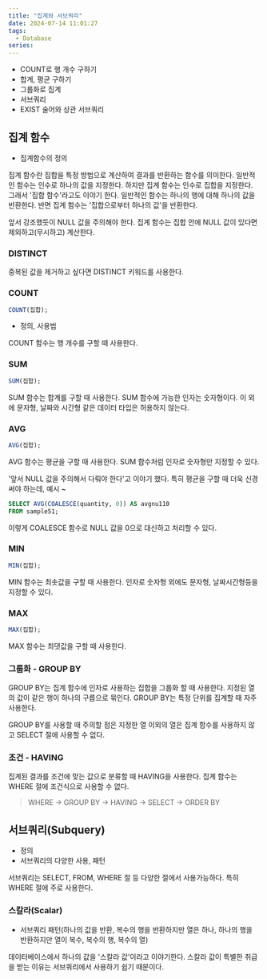 ```yaml
---
title: "집계와 서브쿼리"
date: 2024-07-14 11:01:27
tags:
  - Database
series: 
---
```


- COUNT로 행 개수 구하기
- 합계, 평균 구하기
- 그룹화로 집계
- 서브쿼리
- EXIST 술어와 상관 서브쿼리

## 집계 함수

- 집계함수의 정의

집계 함수란 집합을 특정 방법으로 계산하여 결과를 반환하는 함수를 의미한다. 일반적인 함수는 인수로 하나의 값을 지정한다. 하지만 집계 함수는 인수로 집합을 지정한다. 그래서 '집합 함수'라고도 이야기 한다.
일반적인 함수는 하나의 행에 대해 하나의 값을 반환한다. 반면 집계 함수는 '집합으로부터 하나의 값'을 반환한다.

앞서 강조했듯이 NULL 값을 주의해야 한다. 집계 함수는 집합 안에 NULL 값이 있다면 제외하고(무시하고) 계산한다.

### DISTINCT

중복된 값을 제거하고 싶다면 DISTINCT 키워드를 사용한다.

### COUNT

```sql
COUNT(집합);
```

- 정의, 사용법

COUNT 함수는 행 개수를 구할 때 사용한다.

### SUM

```sql
SUM(집합);
```

SUM 함수는 합계를 구할 때 사용한다. SUM 함수에 가능한 인자는 숫자형이다. 이 외에 문자형, 날짜와 시간형 같은 데이터 타입은 허용하지 않는다.

### AVG

```sql
AVG(집합);
```

AVG 함수는 평균을 구할 때 사용한다. SUM 함수처럼 인자로 숫자형만 지정할 수 있다.

'앞서 NULL 값을 주의해서 다뤄야 한다'고 이야기 했다. 특히 평균을 구할 때 더욱 신경써야 하는데, 예시 ~

```sql
SELECT AVG(COALESCE(quantity, 0)) AS avgnu110
FROM sample51;
```

이렇게 COALESCE 함수로 NULL 값을 0으로 대신하고 처리할 수 있다.

### MIN

```sql
MIN(집합);
```

MIN 함수는 최솟값을 구할 때 사용한다. 인자로 숫자형 외에도 문자형, 날짜시간형등을 지정할 수 있다.

### MAX

```sql
MAX(집합);
```

MAX 함수는 최댓값을 구할 때 사용한다.

### 그룹화 - GROUP BY

GROUP BY는 집계 함수에 인자로 사용하는 집합을 그룹화 할 때 사용한다. 지정된 열의 값이 같은 행이 하나의 구릅으로 묶인다. GROUP BY는 특정 단위를 집계할 때 자주 사용한다.

GROUP BY를 사용할 때 주의할 점은 지정한 열 이외의 열은 집계 함수를 사용하지 않고 SELECT 절에 사용할 수 없다.

### 조건 - HAVING

집계된 결과를 조건에 맞는 값으로 분류할 때 HAVING을 사용한다. 집계 함수는 WHERE 절에 조건식으로 사용할 수 없다. 

> WHERE -> GROUP BY -> HAVING -> SELECT -> ORDER BY

## 서브쿼리(Subquery)

- 정의
- 서브쿼리의 다양한 사용, 패턴

서브쿼리는 SELECT, FROM, WHERE 절 등 다양한 절에서 사용가능하다. 특히 WHERE 절에 주로 사용한다.

### 스칼라(Scalar)

- 서브쿼리 패턴(하나의 값을 반환, 복수의 행을 반환하지만 열은 하나, 하나의 행을 반환하지만 열이 복수, 복수의 행, 복수의 열)

데이터베이스에서 하나의 값을 '스칼라 값'이라고 이야기한다. 스칼라 값이 특별한 취급을 받는 이유는 서브쿼리에서 사용하기 쉽기 때문이다.
